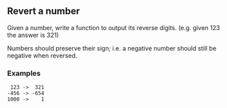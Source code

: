 ## Revert a number

Given a number, write a function to output its reverse digits. (e.g. given 123 the answer is 321)

Numbers should preserve their sign; i.e. a negative number should still be negative when reversed.

### Examples

```
 123 ->  321
-456 -> -654
1000 ->    1
```